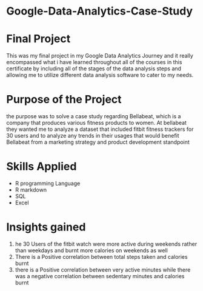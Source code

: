 # Google-Data-Analytics-Case-Study
<h1>Final Project</h1>
This was my final project in my Google Data Analytics Journey and it really encompassed what i have learned throughout all of the courses in this certificate by including
all of the stages of the data analysis steps and allowing me to utilize different data analysis software to cater to my needs.<br>

<h1>Purpose of the Project</h1>
the purpose was to solve a case study regarding Bellabeat, which is a company that produces various fitness products to women. At bellabeat they wanted me to analyze a dataset 
that included fitbit fitness trackers for 30 users and to analyze any trends in their usages that would benefit Bellabeat from a marketing strategy and product development standpoint<br>

<h1>Skills Applied</h1>
<ul>
  <li>R programming Language</li>
  <li>R markdown</li>
  <li>SQL</li>
  <li>Excel</li>
</ul>

<h1>Insights gained</h1>
<ol>
 <li>he 30 Users of the fitbit watch were more active during weekends rather than weekdays and burnt more
calories on weekends as well</li> 
<li>There is a Positive correlation between total steps taken and calories burnt</li>
<li>there is a Positive correlation between very active minutes while there was a negative correlation between
sedentary minutes and calories burnt</li>
</ol>




